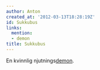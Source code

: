 ```yaml
---
author: Anton
created_at: '2012-03-13T18:28:19Z'
id: Sukkubus
links:
  mention:
  - demon
title: Sukkubus
---
```


En kvinnlig njutnings[demon].

  [demon]: demon
